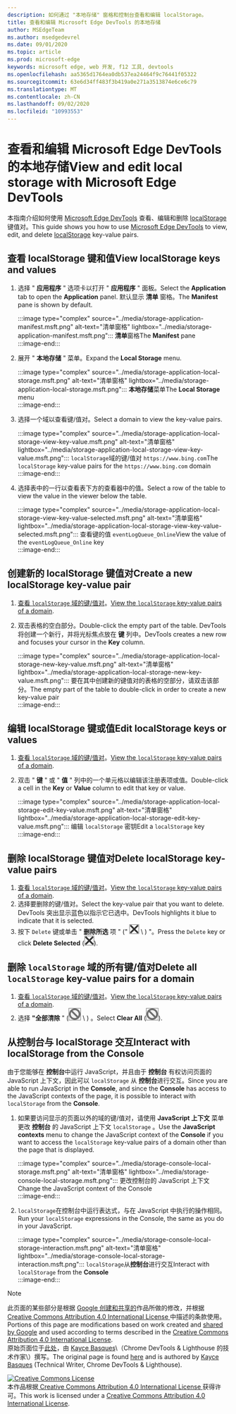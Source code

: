 ```yaml
---
description: 如何通过 "本地存储" 窗格和控制台查看和编辑 localStorage。
title: 查看和编辑 Microsoft Edge DevTools 的本地存储
author: MSEdgeTeam
ms.author: msedgedevrel
ms.date: 09/01/2020
ms.topic: article
ms.prod: microsoft-edge
keywords: microsoft edge, web 开发, f12 工具, devtools
ms.openlocfilehash: aa5365d1764ea0db537ea24464f9c76441f05322
ms.sourcegitcommit: 63e6d34ff483f3b419a0e271a3513874e6ce6c79
ms.translationtype: MT
ms.contentlocale: zh-CN
ms.lasthandoff: 09/02/2020
ms.locfileid: "10993553"
---
```

<!-- Copyright Kayce Basques 

   Licensed under the Apache License, Version 2.0 (the "License");
   you may not use this file except in compliance with the License.
   You may obtain a copy of the License at

       https://www.apache.org/licenses/LICENSE-2.0

   Unless required by applicable law or agreed to in writing, software
   distributed under the License is distributed on an "AS IS" BASIS,
   WITHOUT WARRANTIES OR CONDITIONS OF ANY KIND, either express or implied.
   See the License for the specific language governing permissions and
   limitations under the License.  -->  





# <span data-ttu-id="2d924-104">查看和编辑 Microsoft Edge DevTools 的本地存储</span><span class="sxs-lookup"><span data-stu-id="2d924-104">View and edit local storage with Microsoft Edge DevTools</span></span>   



<span data-ttu-id="2d924-105">本指南介绍如何使用 [Microsoft Edge DevTools][MicrosoftEdgeDevTools] 查看、编辑和删除 [localStorage][MDNWindowsLocalStorage] 键值对。</span><span class="sxs-lookup"><span data-stu-id="2d924-105">This guide shows you how to use [Microsoft Edge DevTools][MicrosoftEdgeDevTools] to view, edit, and delete [localStorage][MDNWindowsLocalStorage] key-value pairs.</span></span>  

## <span data-ttu-id="2d924-106">查看 localStorage 键和值</span><span class="sxs-lookup"><span data-stu-id="2d924-106">View localStorage keys and values</span></span>   

1.  <span data-ttu-id="2d924-107">选择 " **应用程序** " 选项卡以打开 " **应用程序** " 面板。</span><span class="sxs-lookup"><span data-stu-id="2d924-107">Select the **Application** tab to open the **Application** panel.</span></span>  <span data-ttu-id="2d924-108">默认显示 **清单** 窗格。</span><span class="sxs-lookup"><span data-stu-id="2d924-108">The **Manifest** pane is shown by default.</span></span>  
    
    :::image type="complex" source="../media/storage-application-manifest.msft.png" alt-text="清单窗格" lightbox="../media/storage-application-manifest.msft.png":::
       <span data-ttu-id="2d924-110">**清单**窗格</span><span class="sxs-lookup"><span data-stu-id="2d924-110">The **Manifest** pane</span></span>  
    :::image-end:::  
    
1.  <span data-ttu-id="2d924-111">展开 " **本地存储** " 菜单。</span><span class="sxs-lookup"><span data-stu-id="2d924-111">Expand the **Local Storage** menu.</span></span>  
    
    :::image type="complex" source="../media/storage-application-local-storage.msft.png" alt-text="清单窗格" lightbox="../media/storage-application-local-storage.msft.png":::
       <span data-ttu-id="2d924-113">**本地存储**菜单</span><span class="sxs-lookup"><span data-stu-id="2d924-113">The **Local Storage** menu</span></span>  
    :::image-end:::  
    
1.  <span data-ttu-id="2d924-114">选择一个域以查看键/值对。</span><span class="sxs-lookup"><span data-stu-id="2d924-114">Select a domain to view the key-value pairs.</span></span>  
    
    :::image type="complex" source="../media/storage-application-local-storage-view-key-value.msft.png" alt-text="清单窗格" lightbox="../media/storage-application-local-storage-view-key-value.msft.png":::
       <span data-ttu-id="2d924-116">`localStorage`域的键/值对 `https://www.bing.com`</span><span class="sxs-lookup"><span data-stu-id="2d924-116">The `localStorage` key-value pairs for the `https://www.bing.com` domain</span></span>  
    :::image-end:::  
    
1.  <span data-ttu-id="2d924-117">选择表中的一行以查看表下方的查看器中的值。</span><span class="sxs-lookup"><span data-stu-id="2d924-117">Select a row of the table to view the value in the viewer below the table.</span></span>  
    
    :::image type="complex" source="../media/storage-application-local-storage-view-key-value-selected.msft.png" alt-text="清单窗格" lightbox="../media/storage-application-local-storage-view-key-value-selected.msft.png":::
       <span data-ttu-id="2d924-119">查看键的值 `eventLogQueue_Online`</span><span class="sxs-lookup"><span data-stu-id="2d924-119">View the value of the `eventLogQueue_Online` key</span></span>  
    :::image-end:::  
    
## <span data-ttu-id="2d924-120">创建新的 localStorage 键值对</span><span class="sxs-lookup"><span data-stu-id="2d924-120">Create a new localStorage key-value pair</span></span>   

1.  <span data-ttu-id="2d924-121">[查看 `localStorage` 域的键/值对](#view-localstorage-keys-and-values)。</span><span class="sxs-lookup"><span data-stu-id="2d924-121">[View the `localStorage` key-value pairs of a domain](#view-localstorage-keys-and-values).</span></span>  
1.  <span data-ttu-id="2d924-122">双击表格的空白部分。</span><span class="sxs-lookup"><span data-stu-id="2d924-122">Double-click the empty part of the table.</span></span>  <span data-ttu-id="2d924-123">DevTools 将创建一个新行，并将光标焦点放在 **键** 列中。</span><span class="sxs-lookup"><span data-stu-id="2d924-123">DevTools creates a new row and focuses your cursor in the **Key** column.</span></span>  
    
    :::image type="complex" source="../media/storage-application-local-storage-new-key-value.msft.png" alt-text="清单窗格" lightbox="../media/storage-application-local-storage-new-key-value.msft.png":::
       <span data-ttu-id="2d924-125">要在其中创建新的键值对的表格的空部分，请双击该部分。</span><span class="sxs-lookup"><span data-stu-id="2d924-125">The empty part of the table to double-click in order to create a new key-value pair</span></span>  
    :::image-end:::  
    
## <span data-ttu-id="2d924-126">编辑 localStorage 键或值</span><span class="sxs-lookup"><span data-stu-id="2d924-126">Edit localStorage keys or values</span></span>   

1.  <span data-ttu-id="2d924-127">[查看 `localStorage` 域的键/值对](#view-localstorage-keys-and-values)。</span><span class="sxs-lookup"><span data-stu-id="2d924-127">[View the `localStorage` key-value pairs of a domain](#view-localstorage-keys-and-values).</span></span>  
1.  <span data-ttu-id="2d924-128">双击 " **键** " 或 " **值** " 列中的一个单元格以编辑该注册表项或值。</span><span class="sxs-lookup"><span data-stu-id="2d924-128">Double-click a cell in the **Key** or **Value** column to edit that key or value.</span></span>  
    
    :::image type="complex" source="../media/storage-application-local-storage-edit-key-value.msft.png" alt-text="清单窗格" lightbox="../media/storage-application-local-storage-edit-key-value.msft.png":::
       <span data-ttu-id="2d924-130">编辑 `localStorage` 密钥</span><span class="sxs-lookup"><span data-stu-id="2d924-130">Edit a `localStorage` key</span></span>  
    :::image-end:::  
    
## <span data-ttu-id="2d924-131">删除 localStorage 键值对</span><span class="sxs-lookup"><span data-stu-id="2d924-131">Delete localStorage key-value pairs</span></span>   

1.  <span data-ttu-id="2d924-132">[查看 `localStorage` 域的键/值对](#view-localstorage-keys-and-values)。</span><span class="sxs-lookup"><span data-stu-id="2d924-132">[View the `localStorage` key-value pairs of a domain](#view-localstorage-keys-and-values).</span></span>  
1.  <span data-ttu-id="2d924-133">选择要删除的键/值对。</span><span class="sxs-lookup"><span data-stu-id="2d924-133">Select the key-value pair that you want to delete.</span></span>  <span data-ttu-id="2d924-134">DevTools 突出显示蓝色以指示它已选中。</span><span class="sxs-lookup"><span data-stu-id="2d924-134">DevTools highlights it blue to indicate that it is selected.</span></span>  
1.  <span data-ttu-id="2d924-135">按下 `Delete` 键或单击 " **删除所选** 项 \" (" ![ 删除所选项 ][ImageDeleteIcon] \ ) "。</span><span class="sxs-lookup"><span data-stu-id="2d924-135">Press the `Delete` key or click **Delete Selected** \(![Delete Selected][ImageDeleteIcon]\).</span></span>  
    
## <span data-ttu-id="2d924-136">删除 `localStorage` 域的所有键/值对</span><span class="sxs-lookup"><span data-stu-id="2d924-136">Delete all `localStorage` key-value pairs for a domain</span></span>   

1.  <span data-ttu-id="2d924-137">[查看 `localStorage` 域的键/值对](#view-localstorage-keys-and-values)。</span><span class="sxs-lookup"><span data-stu-id="2d924-137">[View the `localStorage` key-value pairs of a domain](#view-localstorage-keys-and-values).</span></span>  
1.  <span data-ttu-id="2d924-138">选择 **"全部清除** " (![ 全部清除 ][ImageClearIcon] \ ) 。</span><span class="sxs-lookup"><span data-stu-id="2d924-138">Select **Clear All** \(![Clear All][ImageClearIcon]\).</span></span>  
    
## <span data-ttu-id="2d924-139">从控制台与 localStorage 交互</span><span class="sxs-lookup"><span data-stu-id="2d924-139">Interact with localStorage from the Console</span></span>   

<span data-ttu-id="2d924-140">由于您能够在 **控制台**中运行 JavaScript，并且由于 **控制台** 有权访问页面的 JavaScript 上下文，因此可以 `localStorage` 从 **控制台**进行交互。</span><span class="sxs-lookup"><span data-stu-id="2d924-140">Since you are able to run JavaScript in the **Console**, and since the **Console** has access to the JavaScript contexts of the page, it is possible to interact with `localStorage` from the **Console**.</span></span>  

1.  <span data-ttu-id="2d924-141">如果要访问显示的页面以外的域的键/值对，请使用 **JavaScript 上下文** 菜单更改 **控制台** 的 JavaScript 上下文 `localStorage` 。</span><span class="sxs-lookup"><span data-stu-id="2d924-141">Use the **JavaScript contexts** menu to change the JavaScript context of the **Console** if you want to access the `localStorage` key-value pairs of a domain other than the page that is displayed.</span></span>  
    
    :::image type="complex" source="../media/storage-console-local-storage.msft.png" alt-text="清单窗格" lightbox="../media/storage-console-local-storage.msft.png":::
       <span data-ttu-id="2d924-143">更改控制台的 JavaScript 上下文</span><span class="sxs-lookup"><span data-stu-id="2d924-143">Change the JavaScript context of the Console</span></span>  
    :::image-end:::  
    
1.  <span data-ttu-id="2d924-144">`localStorage`在控制台中运行表达式，与在 JavaScript 中执行的操作相同。</span><span class="sxs-lookup"><span data-stu-id="2d924-144">Run your `localStorage` expressions in the Console, the same as you do in your JavaScript.</span></span>  
    
    :::image type="complex" source="../media/storage-console-local-storage-interaction.msft.png" alt-text="清单窗格" lightbox="../media/storage-console-local-storage-interaction.msft.png":::
       <span data-ttu-id="2d924-146">`localStorage`从**控制台**进行交互</span><span class="sxs-lookup"><span data-stu-id="2d924-146">Interact with `localStorage` from the **Console**</span></span>  
    :::image-end:::  
    
<!--  
 


-->  

<!-- image links -->  

[ImageClearIcon]: ../media/clear-icon.msft.png  
[ImageDeleteIcon]: ../media/delete-icon.msft.png  

<!-- links -->  

[MicrosoftEdgeDevTools]: ../../devtools-guide-chromium.md "Microsoft Edge (Chromium) 开发工具 |Microsoft 文档"  

[MDNWindowsLocalStorage]: https://developer.mozilla.org/docs/Web/API/Window/localStorage "LocalStorage |MDN"  

> [!NOTE]
> <span data-ttu-id="2d924-149">此页面的某些部分是根据 [Google 创建和共享的][GoogleSitePolicies]作品所做的修改，并根据[ Creative Commons Attribution 4.0 International License ][CCA4IL]中描述的条款使用。</span><span class="sxs-lookup"><span data-stu-id="2d924-149">Portions of this page are modifications based on work created and [shared by Google][GoogleSitePolicies] and used according to terms described in the [Creative Commons Attribution 4.0 International License][CCA4IL].</span></span>  
> <span data-ttu-id="2d924-150">原始页面位于[此处](https://developers.google.com/web/tools/chrome-devtools/storage/localstorage)，由 [Kayce Basques][KayceBasques]\（Chrome DevTools \& Lighthouse 的技术作家\）撰写。</span><span class="sxs-lookup"><span data-stu-id="2d924-150">The original page is found [here](https://developers.google.com/web/tools/chrome-devtools/storage/localstorage) and is authored by [Kayce Basques][KayceBasques] \(Technical Writer, Chrome DevTools \& Lighthouse\).</span></span>  

[![Creative Commons License][CCby4Image]][CCA4IL]  
<span data-ttu-id="2d924-152">本作品根据[ Creative Commons Attribution 4.0 International License ][CCA4IL]获得许可。</span><span class="sxs-lookup"><span data-stu-id="2d924-152">This work is licensed under a [Creative Commons Attribution 4.0 International License][CCA4IL].</span></span>  

[CCA4IL]: https://creativecommons.org/licenses/by/4.0  
[CCby4Image]: https://i.creativecommons.org/l/by/4.0/88x31.png  
[GoogleSitePolicies]: https://developers.google.com/terms/site-policies  
[KayceBasques]: https://developers.google.com/web/resources/contributors/kaycebasques  
